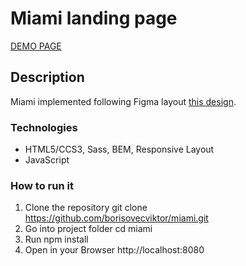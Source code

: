 # Miami landing page

[DEMO PAGE](https://borisovecviktor.github.io/miami/)

## Description
Miami implemented following Figma layout [this design](https://www.figma.com/file/nHz8bflIwJaWP3P99vKTH5/miami_home_new?node-id=0%3A2).

### Technologies
- HTML5/CCS3, Sass, BEM, Responsive Layout
- JavaScript

### How to run it
1. Clone the repository git clone https://github.com/borisovecviktor/miami.git
2. Go into project folder cd miami
3. Run npm install
4. Open in your Browser http://localhost:8080
